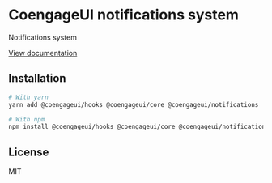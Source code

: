 # CoengageUI notifications system

Notifications system

[View documentation](https://coengage.dev/)

## Installation

```sh
# With yarn
yarn add @coengageui/hooks @coengageui/core @coengageui/notifications

# With npm
npm install @coengageui/hooks @coengageui/core @coengageui/notifications
```

## License

MIT
